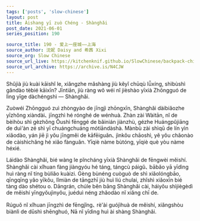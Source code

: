 ```yaml
---
tags: ['posts', 'slow-chinese']
layout: post
title: Àishang yī zuò Chéng - Shànghǎi 
post_date: 2021-06-01
series_position: 190

source_title: 190 - 爱上一座城——上海
source_author: 沈妮 Daisy and 希茜 Xixi
source_org: Slow Chinese
source_url_live: https://kitchenknif.github.io/SlowChinese/backpack-china/190-ai-shang-yi-zuo-cheng-shang-hai.html
source_url_archive: https://archive.is/N4CJW
---
```


Shǔjià jiù kuài kāishǐ le, xiǎngzhe mǎshàng jiù kěyǐ chūqù lǚxíng, shìbùshì gǎndào tèbié kāixīn? Jīntiān, jiù ràng wǒ wéi nǐ jièshào yīxià Zhōngguó de lìng yīge dàchéngshì — Shànghǎi.

Zuòwéi Zhōngguó zuì zhòngyào de jīngjì zhōngxīn, Shànghǎi dàibiǎozhe yīzhǒng xiàndài､ jīngzhì hé rónghé de wénhuà. Zhàn zài Wàitān, nǐ de bèihòu shì gèzhǒng Ōushì fēnggé de bǎinián jiànzhù, gézhe Huángpǔjiāng de duì'àn zé shì yī chuángchuáng mótiāndàshà. Mànbù zài shìqū de lín yìn xiǎodào, yán jiē jì yǒu jīngměi de kāfēiguǎn､ jìnkǒu chāoshì, yě yǒu chǎonào de càishìchǎng hé xiǎo fànguǎn. Yīqiè nàme bùtóng, yīqiè què yòu nàme héxié. 

Láidào Shànghǎi, bié wàng le pǐncháng yīxià Shànghǎi de fēngwèi měishí. Shànghǎi cài xǐhuan fàng jiàngyóu hé táng, tángcù páigǔ､ bābǎo yā yīdìng huì ràng nǐ tíng bùliǎo kuàizi. Gèng bùnéng cuòguò de shì xiǎolóngbāo, qīngqīng yǎo yīkǒu, lǐmiàn de tāngzhī jiù huì liú chulai, zhǐshì xiǎoxīn bié tàng dào shétou o. Dāngrán, chúle běn bāng Shànghǎi cài, háiyǒu shìjiègèdì de měishí yīngyǒujìnyǒu, juéduì néng zhǎodào nǐ xiǎng chī de.

Rúguǒ nǐ xǐhuan jīngzhì de fēngjǐng､ rè'ài guójìhuà de měishí, xiǎngshòu biànlì de dūshì shēnghuó, Nā nǐ yīdìng huì ài shàng Shànghǎi. 